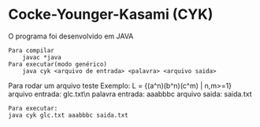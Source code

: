 # Cocke-Younger-Kasami (CYK)
O programa foi desenvolvido em JAVA

	Para compilar							  
		javac *java						  
	Para executar(modo genérico)					  
		java cyk <arquivo de entrada> <palavra> <arquivo saida>   


Para rodar um arquivo teste
	Exemplo: L = {(a^n)(b^n)(c^m) | n,m>=1}
	arquivo entrada: glc.txt\n
	palavra entrada: aaabbbc
	arquivo saida:   saida.txt

	Para executar:
	java cyk glc.txt aaabbbc saida.txt


